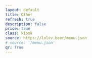 ```yaml
---
layout: default
title: Other
refresh: true
description: false
price: true
class: kiosk
source: https://lolev.beer/menu.json
# source: '/menu.json'
qr: True
---
```

